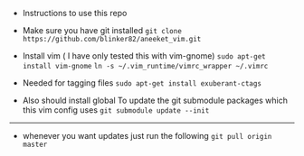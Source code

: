 * Instructions to use this repo

* Make sure you have git installed
`git clone https://github.com/blinker82/aneeket_vim.git`

* Install vim ( I have only tested this with vim-gnome)
`sudo apt-get install vim-gnome`
`ln -s ~/.vim_runtime/vimrc_wrapper ~/.vimrc`
* Needed for tagging files
`sudo apt-get install exuberant-ctags`
* Also should install global 
 To update the git submodule packages which this vim config uses
`git submodule update --init`

------

* whenever you want updates just run the following
`git pull origin master`

